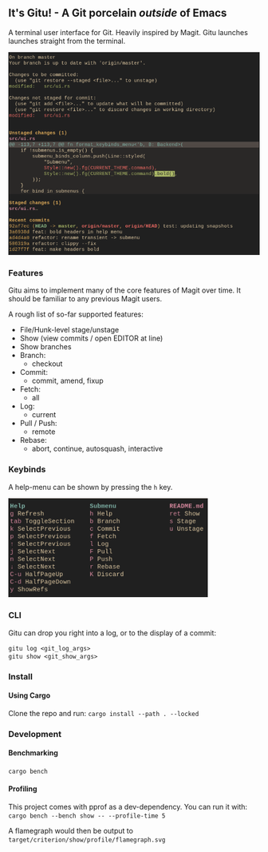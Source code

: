 ## It's Gitu! - A Git porcelain *outside* of Emacs

A terminal user interface for Git. Heavily inspired by Magit.
Gitu launches launches straight from the terminal.

<img src="doc/gitu.png" width="600" />

### Features
Gitu aims to implement many of the core features of Magit over time. 
It should be familiar to any previous Magit users.

A rough list of so-far supported features:
- File/Hunk-level stage/unstage
- Show (view commits / open EDITOR at line)
- Show branches
- Branch:
  - checkout
- Commit:
  - commit, amend, fixup
- Fetch:
  - all
- Log:
  - current
- Pull / Push:
  - remote
- Rebase:
  - abort, continue, autosquash, interactive

### Keybinds
A help-menu can be shown by pressing the `h` key.

<img src="doc/help.png" width="400" />

### CLI
Gitu can drop you right into a log, or to the display of a commit:
```
gitu log <git_log_args>
gitu show <git_show_args>
```

### Install
#### Using Cargo
Clone the repo and run:
`cargo install --path . --locked`

### Development
#### Benchmarking
`cargo bench`

#### Profiling
This project comes with pprof as a dev-dependency. You can run it with:
`cargo bench --bench show -- --profile-time 5`

A flamegraph would then be output to `target/criterion/show/profile/flamegraph.svg`
